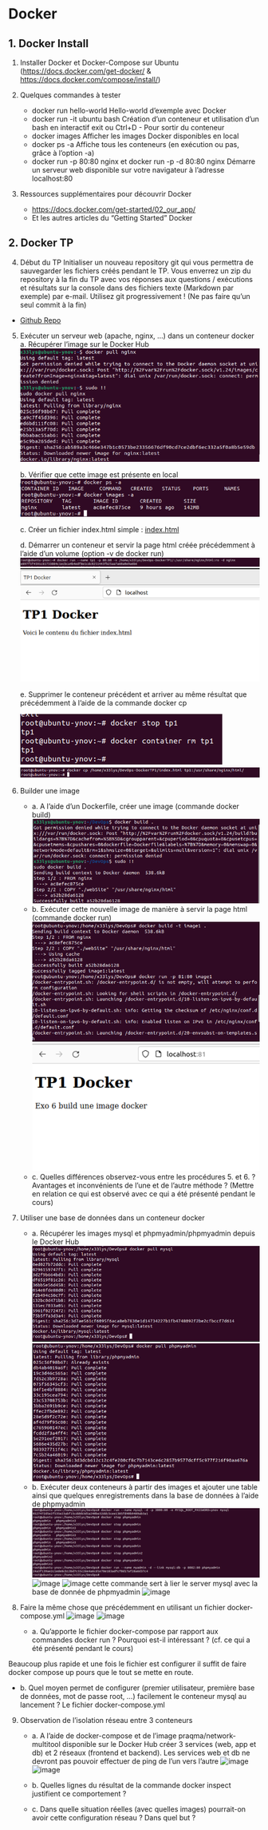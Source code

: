 # Docker

## 1. Docker Install

1. Installer Docker et Docker-Compose sur Ubuntu (https://docs.docker.com/get-docker/ &
   https://docs.docker.com/compose/install/)

2. Quelques commandes à tester
   - docker run hello-world
   Hello-world d’exemple avec Docker
   - docker run -it ubuntu bash
   Création d’un conteneur et utilisation d’un bash en interactif
   exit ou Ctrl+D - Pour sortir du conteneur
   - docker images
   Afficher les images Docker disponibles en local
   - docker ps -a
   Affiche tous les conteneurs (en exécution ou pas, grâce à l’option -a)
   - docker run -p 80:80 nginx et docker run -p -d 80:80 nginx
   Démarre un serveur web disponible sur votre navigateur à l’adresse
   localhost:80

3. Ressources supplémentaires pour découvrir Docker
   - https://docs.docker.com/get-started/02_our_app/
   - Et les autres articles du “Getting Started” Docker

## 2. Docker TP

4. Début du TP
   Initialiser un nouveau repository git qui vous permettra de sauvegarder les fichiers
   créés pendant le TP. Vous enverrez un zip du repository à la fin du TP avec vos
   réponses aux questions / exécutions et résultats sur la console dans des fichiers
   texte (Markdown par exemple) par e-mail.
   Utilisez git progressivement ! (Ne pas faire qu’un seul commit à la fin)
   
 - [Github Repo](https://github.com/x33lyS/DevOps/tree/DockerTP1)

5. Exécuter un serveur web (apache, nginx, …) dans un conteneur docker
   a. Récupérer l’image sur le Docker Hub
   ![img.png](img.png)

   b. Vérifier que cette image est présente en local
   ![img_1.png](img_1.png)

   c. Créer un fichier index.html simple : [index.html](webSite/index.html)

   d. Démarrer un conteneur et servir la page html créée précédemment à l’aide
   d’un volume (option -v de docker run)
   ![img_3.png](img_3.png)
   ![img_2.png](img_2.png)

   e. Supprimer le conteneur précédent et arriver au même résultat que
   précédemment à l’aide de la commande docker cp

   ![img_4.png](img_4.png)
   ![img_5.png](img_5.png)

6. Builder une image
   - a. A l’aide d’un Dockerfile, créer une image (commande docker build)
   ![img_6.png](img_6.png)
   - b. Exécuter cette nouvelle image de manière à servir la page html (commande
   docker run)
   ![img_7.png](img_7.png)
   ![img_8.png](img_8.png)
   - c. Quelles différences observez-vous entre les procédures 5. et 6. ? Avantages
   et inconvénients de l’une et de l’autre méthode ? (Mettre en relation ce qui est
   observé avec ce qui a été présenté pendant le cours)


7. Utiliser une base de données dans un conteneur docker
   - a. Récupérer les images mysql et phpmyadmin/phpmyadmin depuis le
   Docker Hub
   ![img_9.png](img_9.png)
   ![img_10.png](img_10.png)
   - b. Exécuter deux conteneurs à partir des images et ajouter une table ainsi que
   quelques enregistrements dans la base de données à l’aide de phpmyadmin
    ![img_11.png](img_11.png)
    ![image](https://user-images.githubusercontent.com/71019269/207382355-a0a9bcd3-fa04-4703-a434-327fca725949.png)
    ![image](https://user-images.githubusercontent.com/71019269/207382466-b805df34-2e54-4781-a372-effe9af5acdf.png)
    cette commande sert à lier le server mysql avec la base de donnée de phpmyadmin
    ![image](https://user-images.githubusercontent.com/71019269/207382648-5e51190e-2d2c-45df-b2ee-829606cb998a.png)
    


8. Faire la même chose que précédemment en utilisant un fichier
   docker-compose.yml
   ![image](https://user-images.githubusercontent.com/71019269/207388185-31e8f274-934a-4c27-8c83-c0360d857fdf.png)
   ![image](https://user-images.githubusercontent.com/71019269/207388322-f885a25a-567a-4bc0-b2b6-92589a772a7e.png)


   - a. Qu’apporte le fichier docker-compose par rapport aux commandes docker run
   ? Pourquoi est-il intéressant ? (cf. ce qui a été présenté pendant le cours)
      
Beaucoup plus rapide et une fois le fichier est configurer il suffit de faire docker compose up pours que le tout se mette en route.

  - b. Quel moyen permet de configurer (premier utilisateur, première base de
  données, mot de passe root, …) facilement le conteneur mysql au lancement ?
  Le fichier docker-compose.yml
9. Observation de l’isolation réseau entre 3 conteneurs
    - a. A l’aide de docker-compose et de l’image praqma/network-multitool
    disponible sur le Docker Hub créer 3 services (web, app et db) et 2 réseaux
    (frontend et backend).
    Les services web et db ne devront pas pouvoir effectuer de ping de l’un vers
    l’autre
    ![image](https://user-images.githubusercontent.com/71019269/207597517-a6364da0-1f01-4792-a79a-01d2f2170341.png)
    ![image](https://user-images.githubusercontent.com/71019269/207597628-994da0f7-6eba-4199-8a61-c64b110854c1.png)

    - b. Quelles lignes du résultat de la commande docker inspect justifient ce
    comportement ?
    - c. Dans quelle situation réelles (avec quelles images) pourrait-on avoir cette
    configuration réseau ? Dans quel but ?
